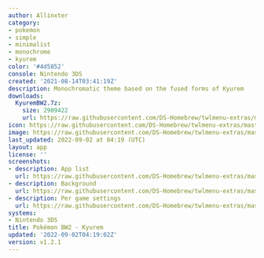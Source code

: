 ```yaml
---
author: Allinxter
category:
- pokemon
- simple
- minimalist
- monochrome
- kyurem
color: '#4d5852'
console: Nintendo 3DS
created: '2021-08-14T03:41:19Z'
description: Monochromatic theme based on the fused forms of Kyurem
downloads:
  KyuremBW2.7z:
    size: 2909422
    url: https://raw.githubusercontent.com/DS-Homebrew/twlmenu-extras/master/_nds/TWiLightMenu/3dsmenu/themes/KyuremBW2.7z
icon: https://raw.githubusercontent.com/DS-Homebrew/twlmenu-extras/master/_nds/TWiLightMenu/3dsmenu/themes/meta/KyuremBW2/icon.png
image: https://raw.githubusercontent.com/DS-Homebrew/twlmenu-extras/master/_nds/TWiLightMenu/3dsmenu/themes/meta/KyuremBW2/icon.png
last_updated: 2022-09-02 at 04:19 (UTC)
layout: app
license: ''
screenshots:
- description: App list
  url: https://raw.githubusercontent.com/DS-Homebrew/twlmenu-extras/master/_nds/TWiLightMenu/3dsmenu/themes/meta/KyuremBW2/screenshots/app-list.png
- description: Background
  url: https://raw.githubusercontent.com/DS-Homebrew/twlmenu-extras/master/_nds/TWiLightMenu/3dsmenu/themes/meta/KyuremBW2/screenshots/background.png
- description: Per game settings
  url: https://raw.githubusercontent.com/DS-Homebrew/twlmenu-extras/master/_nds/TWiLightMenu/3dsmenu/themes/meta/KyuremBW2/screenshots/per-game-settings.png
systems:
- Nintendo 3DS
title: Pokémon BW2 - Kyurem
updated: '2022-09-02T04:19:02Z'
version: v1.2.1
---
```

